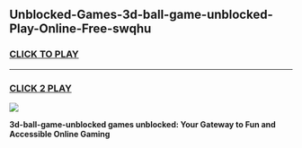 
## Unblocked-Games-3d-ball-game-unblocked-Play-Online-Free-swqhu
<h3>
<a href="https://premium76.site?title=3d-ball-game-unblocked&ref=26A">CLICK TO PLAY</a></h3>
<hr>

<h3>
<a href="https://premium76.site?title=3d-ball-game-unblocked&ref=26A">CLICK 2 PLAY</a>
  
</h3>

<a href="https://premium76.site?title=3d-ball-game-unblocked&ref=26A"><img src="https://clearcache.store/games.png"></a>


**3d-ball-game-unblocked games unblocked: Your Gateway to Fun and Accessible Online Gaming**
